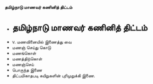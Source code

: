 **தமிழ்நாடு மாணவர் கணினித் திட்டம்**
- # தமிழ்நாடு மாணவர் கணினித் திட்டம்
- v. மணவினையில் இணைத்து வை
- மணஞ் செய்து கொடு
- மணங்கொள்
- மணத்திற்கொள்
- மணஞ்செய்
- பொருந்த இணை
- திட்பமிகாதபடி கயிறுகளின் புரிமுறுக்கி இணை.

